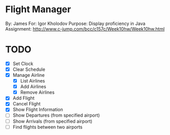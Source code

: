 Flight Manager
==============
By: James 
For: Igor Kholodov
Purpose: Display proficiency in Java
Assignment: http://www.c-jump.com/bcc/c157c/Week10hw/Week10hw.html

TODO
====
* [x] Set Clock
* [x] Clear Schedule
* [x] Manage Airline
    * [x] List Airlines
    * [x] Add Airlines
    * [x] Remove Airlines
* [x] Add Flight
* [x] Cancel Flight
* [x] Show Flight Information
* [ ] Show Departures (from specified airport)
* [ ] Show Arrivals (from specified airport)
* [ ] Find flights between two airports